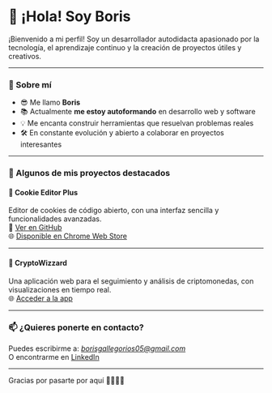# 👋 ¡Hola! Soy Boris

¡Bienvenido a mi perfil! Soy un desarrollador autodidacta apasionado por la tecnología, el aprendizaje continuo y la creación de proyectos útiles y creativos.  

---

### 🚀 Sobre mí

- 😎 Me llamo **Boris**
- 📚 Actualmente **me estoy autoformando** en desarrollo web y software
- 💡 Me encanta construir herramientas que resuelvan problemas reales
- 🛠️ En constante evolución y abierto a colaborar en proyectos interesantes

---

### 🧠 Algunos de mis proyectos destacados

#### 🍪 Cookie Editor Plus
Editor de cookies de código abierto, con una interfaz sencilla y funcionalidades avanzadas.  
🔗 [Ver en GitHub](https://github.com/Boris027/Cookie-Editor-Plus)  
🌐 [Disponible en Chrome Web Store](https://chromewebstore.google.com/detail/cookie-editor+/khddlenmblklhbldjplhiihnkkmnnfjj?hl=es)

---

#### 🔮 CryptoWizzard
Una aplicación web para el seguimiento y análisis de criptomonedas, con visualizaciones en tiempo real.  
🌐 [Acceder a la app](https://cryptowizzardtfg.netlify.app)

---

### 📫 ¿Quieres ponerte en contacto?

Puedes escribirme a: *borisgallegorios05@gmail.com*  
O encontrarme en [LinkedIn](https://www.linkedin.com/in/bgallegorios/)

---

Gracias por pasarte por aquí 👻👻👻👻  
